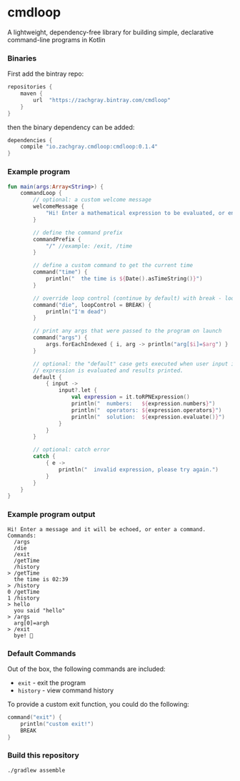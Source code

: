# cmdloop

A lightweight, dependency-free library for building simple, declarative command-line programs in Kotlin

### Binaries

First add the bintray repo:

```groovy
repositories {
    maven {
        url  "https://zachgray.bintray.com/cmdloop"
    }
}
```
then the binary dependency can be added:

```groovy
dependencies {
    compile "io.zachgray.cmdloop:cmdloop:0.1.4"
}
```

### Example program

```kotlin
fun main(args:Array<String>) {
    commandLoop {
        // optional: a custom welcome message
        welcomeMessage {
            "Hi! Enter a mathematical expression to be evaluated, or enter a command."
        }

        // define the command prefix
        commandPrefix {
            "/" //example: /exit, /time
        }

        // define a custom command to get the current time
        command("time") {
            println("  the time is ${Date().asTimeString()}")
        }

        // override loop control (continue by default) with break - loop will exit
        command("die", loopControl = BREAK) {
            println("I'm dead")
        }

        // print any args that were passed to the program on launch
        command("args") {
            args.forEachIndexed { i, arg -> println("arg[$i]=$arg") }
        }

        // optional: the "default" case gets executed when user input is not a command. in this case, the mathematical
        // expression is evaluated and results printed.
        default {
            { input ->
                input?.let {
                    val expression = it.toRPNExpression()
                    println("  numbers:   ${expression.numbers}")
                    println("  operators: ${expression.operators}")
                    println("  solution:  ${expression.evaluate()}")
                }
            }
        }

        // optional: catch error
        catch {
            { e ->
                println("  invalid expression, please try again.")
            }
        }
    }
}
```

### Example program output

```
Hi! Enter a message and it will be echoed, or enter a command. Commands:
  /args
  /die
  /exit
  /getTime
  /history
> /getTime
  the time is 02:39
> /history
0 /getTime
1 /history
> hello
  you said "hello"
> /args
  arg[0]=argh
> /exit
  bye! 👋
```

### Default Commands

Out of the box, the following commands are included:
- `exit` - exit the program
- `history` - view command history

To provide a custom exit function, you could do the following:

```kotlin
command("exit") {
    println("custom exit!")
    BREAK
}
```

### Build this repository
`./gradlew assemble` 